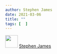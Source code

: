 ```yaml
---
author: Stephen James
date: 2021-03-06
title: ""
tags: [  ]
---
```

<div class="h-entry">
	<div class="u-author h-card">
  		<img src="https://www.dropbox.com/s/ri940xcob6ld4q9/2019-08-03%2020-12-29.jpeg?raw=1" class="u-photo" width="40">
  		<a href="https://strandlines.blog/" class="u-url p-name">Stephen James</a>
	</div>

